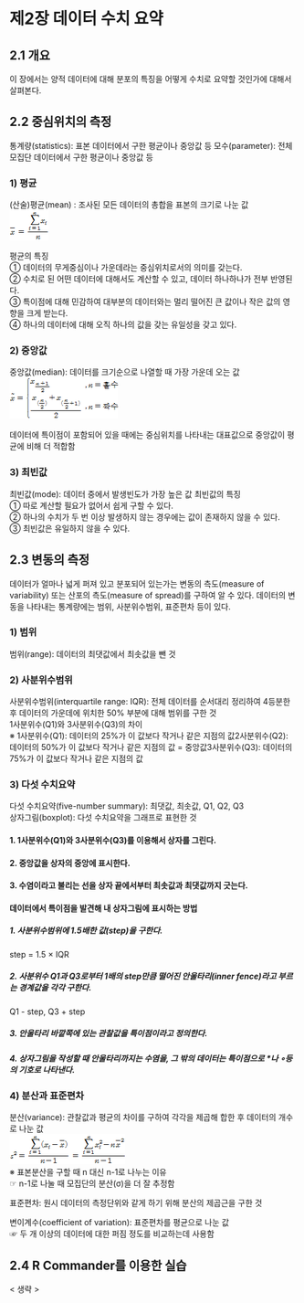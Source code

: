 # 제2장 데이터 수치 요약

## 2.1 개요
 이 장에서는 양적 데이터에 대해 분포의 특징을 어떻게 수치로 요약할 것인가에 대해서 살펴본다.

## 2.2 중심위치의 측정
 통계량(statistics): 표본 데이터에서 구한 평균이나 중앙값 등
 모수(parameter): 전체 모집단 데이터에서 구한 평균이나 중앙값 등
### 1) 평균
 (산술)평균(mean) : 조사된 모든 데이터의 총합을 표본의 크기로 나눈 값  
 <img src="./img/Ch2-1.png">
 
 평균의 특징  
 ① 데이터의 무게중심이나 가운데라는 중심위치로서의 의미를 갖는다.  
 ② 수치로 된 어떤 데이터에 대해서도 계산할 수 있고, 데이터 하나하나가 전부 반영된다.  
 ③ 특이점에 대해 민감하여 대부분의 데이터와는 멀리 떨어진 큰 값이나 작은 값의 영향을 크게 받는다.  
 ④ 하나의 데이터에 대해 오직 하나의 값을 갖는 유일성을 갖고 있다.  

### 2) 중앙값
 중앙값(median): 데이터를 크기순으로 나열할 때 가장 가운데 오는 값  
 <img src="./img/Ch2-2.png">
 
 데이터에 특이점이 포함되어 있을 때에는 중심위치를 나타내는 대표값으로 중앙값이 평균에 비해 더 적합함

### 3) 최빈값
 최빈값(mode): 데이터 중에서 발생빈도가 가장 높은 값
 최빈값의 특징  
 ① 따로 계산할 필요가 없어서 쉽게 구할 수 있다.  
 ② 하나의 수치가 두 번 이상 발생하지 않는 경우에는 값이 존재하지 않을 수 있다.  
 ③ 최빈값은 유일하지 않을 수 있다.  

## 2.3 변동의 측정
 데이터가 얼마나 넓게 퍼져 있고 분포되어 있는가는 변동의 측도(measure of variability) 또는 산포의 측도(measure of spread)를 구하여 알 수 있다.
 데이터의 변동을 나타내는 통계량에는 범위, 사분위수범위, 표준편차 등이 있다.
### 1) 범위
 범위(range): 데이터의 최댓값에서 최솟값을 뺀 것
### 2) 사분위수범위
 사분위수범위(interquartile range: IQR): 전체 데이터를 순서대리 정리하여 4등분한 후 데이터의 가운데에 위치한 50% 부분에 대해 범위를 구한 것  
 1사분위수(Q1)와 3사분위수(Q3)의 차이  
 ※ 1사분위수(Q1): 데이터의 25%가 이 값보다 작거나 같은 지점의 값2사분위수(Q2): 데이터의 50%가 이 값보다 작거나 같은 지점의 값 = 중앙값3사분위수(Q3): 데이터의 75%가 이 값보다 작거나 같은 지점의 값
### 3) 다섯 수치요약
 다섯 수치요약(five-number summary): 최댓값, 최솟값, Q1, Q2, Q3  
 상자그림(boxplot): 다섯 수치요약을 그래프로 표현한 것
#### 1. 1사분위수(Q1)와 3사분위수(Q3)를 이용해서 상자를 그린다.
#### 2. 중앙값을 상자의 중앙에 표시한다.
#### 3. 수염이라고 불리는 선을 상자 끝에서부터 최솟값과 최댓값까지 긋는다.

#### 데이터에서 특이점을 발견해 내 상자그림에 표시하는 방법
##### 1. 사분위수범위에 1.5배한 값(step)을 구한다.
  step = 1.5 × IQR
##### 2. 사분위수 Q1과 Q3로부터 1배의 step만큼 떨어진 안울타리(inner fence)라고 부르는 경계값을 각각 구한다.
  Q1 - step, Q3 + step
##### 3. 안울타리 바깥쪽에 있는 관찰값을 특이점이라고 정의한다.
##### 4. 상자그림을 작성할 때 안울타리까지는 수염을, 그 밖의 데이터는 특이점으로 *나 ∘등의 기호로 나타낸다.
### 4) 분산과 표준편차
 분산(variance): 관찰값과 평균의 차이를 구하여 각각을 제곱해 합한 후 데이터의 개수로 나눈 값  
 <img src="./img/Ch2-3.png">  
 ※ 표본분산을 구할 때 n 대신 n-1로 나누는 이유  
  ☞ n-1로 나눌 때 모집단의 분산(σ)을 더 잘 추정함  
 
 표준편차: 원시 데이터의 측정단위와 같게 하기 위해 분산의 제곱근을 구한 것

 변이계수(coefficient of variation): 표준편차를 평균으로 나눈 값  
 ☞ 두 개 이상의 데이터에 대한 퍼짐 정도를 비교하는데 사용함

## 2.4 R Commander를 이용한 실습
< 생략 >
 
